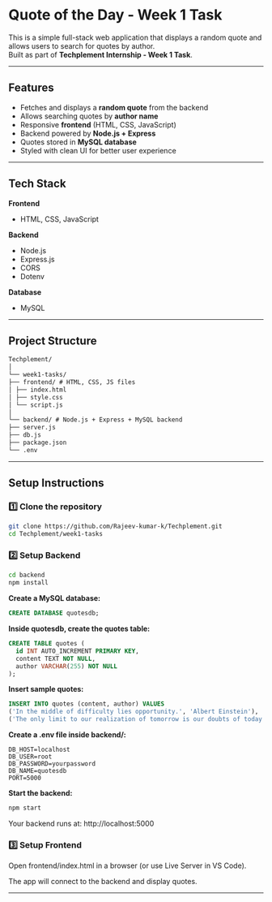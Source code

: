 # Quote of the Day - Week 1 Task

This is a simple full-stack web application that displays a random quote and allows users to search for quotes by author.  
Built as part of **Techplement Internship - Week 1 Task**.

---

## Features
- Fetches and displays a **random quote** from the backend
- Allows searching quotes by **author name**
- Responsive **frontend** (HTML, CSS, JavaScript)
- Backend powered by **Node.js + Express**
- Quotes stored in **MySQL database**
- Styled with clean UI for better user experience

---

## Tech Stack
**Frontend**
- HTML, CSS, JavaScript  

**Backend**
- Node.js
- Express.js
- CORS
- Dotenv

**Database**
- MySQL

---

##  Project Structure
```markdown
Techplement/
│
└── week1-tasks/
├── frontend/ # HTML, CSS, JS files
│ ├── index.html
│ ├── style.css
│ └── script.js
│
└── backend/ # Node.js + Express + MySQL backend
├── server.js
├── db.js
├── package.json
└── .env
```
---

## Setup Instructions

### 1️⃣ Clone the repository
```bash
git clone https://github.com/Rajeev-kumar-k/Techplement.git
cd Techplement/week1-tasks
```
### 2️⃣ Setup Backend
```bash
cd backend
npm install
```
**Create a MySQL database:**

```sql
CREATE DATABASE quotesdb;
```

**Inside quotesdb, create the quotes table:**

```sql
CREATE TABLE quotes (
  id INT AUTO_INCREMENT PRIMARY KEY,
  content TEXT NOT NULL,
  author VARCHAR(255) NOT NULL
);
```

**Insert sample quotes:**

```sql
INSERT INTO quotes (content, author) VALUES
('In the middle of difficulty lies opportunity.', 'Albert Einstein'),
('The only limit to our realization of tomorrow is our doubts of today.', 'Franklin D. Roosevelt');
```
**Create a .env file inside backend/:**
```env
DB_HOST=localhost
DB_USER=root
DB_PASSWORD=yourpassword
DB_NAME=quotesdb
PORT=5000
```

**Start the backend:**
```bash
npm start
```
Your backend runs at: http://localhost:5000

### 3️⃣ Setup Frontend
Open frontend/index.html in a browser (or use Live Server in VS Code).

The app will connect to the backend and display quotes.

---